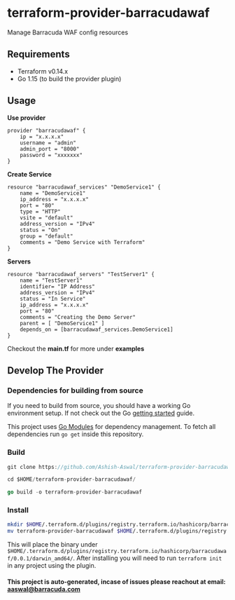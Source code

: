# terraform-provider-barracudawaf #

Manage Barracuda WAF config resources

## Requirements ##
* Terraform v0.14.x
* Go 1.15 (to build the provider plugin)

## Usage ##

**Use provider**
```hcl
provider "barracudawaf" {
    ip = "x.x.x.x"
    username = "admin"
    admin_port = "8000"
    password = "xxxxxxx"
}
```

**Create Service**
```hcl
resource "barracudawaf_services" "DemoService1" {
    name = "DemoService1"
    ip_address = "x.x.x.x"
    port = "80"
    type = "HTTP"
    vsite = "default"
    address_version = "IPv4"
    status = "On"
    group = "default"
    comments = "Demo Service with Terraform"
}
```

**Servers**

```hcl
resource "barracudawaf_servers" "TestServer1" {
    name = "TestServer1"
    identifier= "IP Address"
    address_version = "IPv4"
    status = "In Service"
    ip_address = "x.x.x.x"
    port = "80"
    comments = "Creating the Demo Server"
    parent = [ "DemoService1" ]
    depends_on = [barracudawaf_services.DemoService1]
}
```

Checkout the **main.tf** for more under **examples**



## Develop The Provider ##

### Dependencies for building from source ###

If you need to build from source, you should have a working Go environment setup.  If not check out the Go [getting started](http://golang.org/doc/install) guide.

This project uses [Go Modules](https://github.com/golang/go/wiki/Modules) for dependency management.  To fetch all dependencies run `go get` inside this repository.


### Build ###

```go
git clone https://github.com/Ashish-Aswal/terraform-provider-barracudawaf.git

cd $HOME/terraform-provider-barracudawaf/

go build -o terraform-provider-barracudawaf
```


### Install ###

```sh
mkdir $HOME/.terraform.d/plugins/registry.terraform.io/hashicorp/barracudawaf/0.0.1/darwin_amd64/ 
mv terraform-provider-barracudawaf $HOME/.terraform.d/plugins/registry.terraform.io/hashicorp/barracudawaf/0.0.1/darwin_amd64/terraform-provider-barracudawaf
```

This will place the binary under `$HOME/.terraform.d/plugins/registry.terraform.io/hashicorp/barracudawaf/0.0.1/darwin_amd64/`.  After installing you will need to run `terraform init` in any project using the plugin.


#### This project is auto-generated, incase of issues please reachout at email: aaswal@barracuda.com ####
